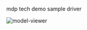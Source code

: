 mdp tech demo sample driver


![model-viewer](https://github.com/user-attachments/assets/c135233f-7d55-46cf-875e-a3c64e192e77)
